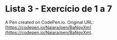# Lista 3 - Exercício de 1 a 7

A Pen created on CodePen.io. Original URL: [https://codepen.io/Naiara/pen/BaNgvXm](https://codepen.io/Naiara/pen/BaNgvXm).


